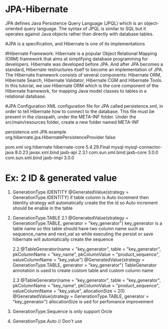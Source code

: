 # JPA-Hibernate
JPA defines Java Persistence Query Language (JPQL) which is an object-oriented query language. The syntax of JPQL is similar to SQL but it operates against Java objects rather than directly with database tables.

#JPA is a specification, and Hibernate is one of its implementations

#Hibernate Framework:
Hibernate is a popular Object Relational Mapping (ORM) framework that aims at simplifying database programming for developers.
Hibernate was developed before JPA. And after JPA becomes a standard, Hibernate restructures itself to become an implementation of JPA.
The Hibernate framework consists of several components: Hibernate ORM, Hibernate Search, Hibernate Validator, Hibernate CGM and Hibernate Tools.
In this tutorial, we use Hibernate ORM which is the core component of the Hibernate framework, for mapping Java model classes to tables in a relational database.

#JPA Configuration
XML configuration file for JPA called persistence.xml, in order to tell Hibernate how to connect to the database. This file must be present in the classpath, under the META-INF folder.
Under the src/main/resources folder, create a new folder named META-INF 

persistence.xml
		<persistence version="2.2"
			xmlns="http://xmlns.jcp.org/xml/ns/persistence"
			xmlns:xsi="http://www.w3.org/2001/XMLSchema-instance"
			xsi:schemaLocation="http://xmlns.jcp.org/xml/ns/persistence
			http://xmlns.jcp.org/xml/ns/persistence/persistence_2_2.xsd">
			<persistence-unit name="my-persistence-unit"> <!-- Define factory class declaration -->
				<description>JPA example</description>
				<provider>org.hibernate.jpa.HibernatePersistenceProvider</provider>
				<exclude-unlisted-classes>false</exclude-unlisted-classes>
				<properties>
					<property name="javax.persistence.jdbc.url"
						value="jdbc:mysql://localhost:3306/jpadb" />
					<property name="javax.persistence.jdbc.user" value="root" />
					<property name="javax.persistence.jdbc.password"
						value="root" />
					<property name="javax.persistence.jdbc.driver"
						value="com.mysql.cj.jdbc.Driver" />
				</properties>
			</persistence-unit>
		</persistence>

pom.xml
			<dependencies>
		<dependency>
			<groupId>org.hibernate</groupId>
			<artifactId>hibernate-core</artifactId>
			<version>5.4.29.Final</version>
		</dependency>
		<dependency>
			<groupId>mysql</groupId>
			<artifactId>mysql-connector-java</artifactId>
			<version>8.0.23</version>
		</dependency>
		<!-- if we are use jdk >=12 then add the below dependency -->
		<dependency>
			<groupId>javax.xml.bind</groupId>
			<artifactId>jaxb-api</artifactId>
			<version>2.3.1</version>
		</dependency>
		<dependency>
			<groupId>com.sun.xml.bind</groupId>
			<artifactId>jaxb-core</artifactId>
			<version>3.0.0</version>
		</dependency>
		<dependency>
			<groupId>com.sun.xml.bind</groupId>
			<artifactId>jaxb-impl</artifactId>
			<version>3.0.0</version>
		</dependency>
	</dependencies>
  
  # Ex: 2 ID & generated value
 1. GenerationType.IDENTITY
	 @GeneratedValue(strategy = GenerationType.IDENTITY) 
   	 if table column is Auto increment then Identity strategy will automatically create the the id so Auto increment should be enable in the table

2. GenerationType.TABLE
 	2.1 @GeneratedValue(strategy = GenerationType.TABLE, generator = "key_generator")
	key_generator is a table name so this table should have two column name such as
	sequence_name and next_val so while executing the persist or save hibernate will automatically create the sequence
  
	2.2 @TableGenerator(name = "key_generator",
	table = "key_generator", pkColumnName = "key_name", pkColumnValue = "product_sequence", valueColumnName = "key_value")
	@GeneratedValue(strategy = GenerationType.TABLE, generator = "key_generator")
	TableGenerator annotation is used to create custom table and custom column name
	
  	2.3 @TableGenerator(name = "key_generator",
	table = "key_generator", pkColumnName = "key_name", pkColumnValue = "product_sequence",
	valueColumnName = "key_value", allocationSize = 20)
	@GeneratedValue(strategy = GenerationType.TABLE, generator = "key_generator")
 	 allocationSize is ued for perfomance improvement
  
  3. GenerationType.Sequence is only support Orcle
  
  4. GenerationType.Auto // Don't use 
